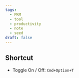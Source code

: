 ```yaml
---
tags:
  - PKM
  - tool
  - productivity
  - note
  - seed
draft: false
---
```

## Shortcut
- Toggle On / Off: `Cmd+Option+T`